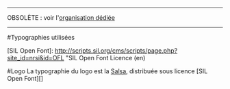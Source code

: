 ____
OBSOLÈTE : voir l'[organisation dédiée](https://github.com/Spoiled-People/)
___

#Typographies utilisées

[Salsa]: http://www.google.com/fonts/specimen/Salsa
[SIL Open Font]: http://scripts.sil.org/cms/scripts/page.php?site_id=nrsi&id=OFL "SIL Open Font Licence (en)

#Logo
La typographie du logo est la [Salsa][], distribuée sous licence [SIL Open Font][]
